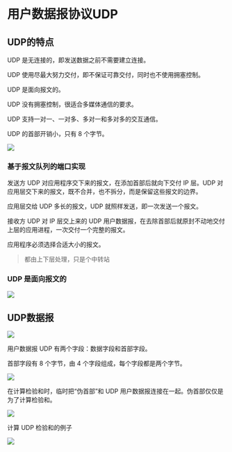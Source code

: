 # 用户数据报协议UDP



## UDP的特点

UDP 是无连接的，即发送数据之前不需要建立连接。

UDP 使用尽最大努力交付，即不保证可靠交付，同时也不使用拥塞控制。

UDP 是面向报文的。

UDP 没有拥塞控制，很适合多媒体通信的要求。 

UDP 支持一对一、一对多、多对一和多对多的交互通信。

UDP 的首部开销小，只有 8 个字节。

![](https://img1.zlogs.net/19/20191217082358.png)



### 基于报文队列的端口实现

发送方 UDP 对应用程序交下来的报文，在添加首部后就向下交付 IP 层。UDP 对应用层交下来的报文，既不合并，也不拆分，而是保留这些报文的边界。

应用层交给 UDP 多长的报文，UDP 就照样发送，即一次发送一个报文。

接收方 UDP 对 IP 层交上来的 UDP 用户数据报，在去除首部后就原封不动地交付上层的应用进程，一次交付一个完整的报文。

应用程序必须选择合适大小的报文。

> 都由上下层处理，只是个中转站

### UDP 是面向报文的

![](https://img1.zlogs.net/19/20191217082602.png)





## UDP数据报

![](https://img1.zlogs.net/19/20191217082749.png)





用户数据报 UDP 有两个字段：数据字段和首部字段。

首部字段有 8 个字节，由 4 个字段组成，每个字段都是两个字节。

![](https://img1.zlogs.net/19/20191217083014.png)



在计算检验和时，临时把“伪首部”和 UDP 用户数据报连接在一起。伪首部仅仅是为了计算检验和。

![](https://img1.zlogs.net/19/20191223184525.png)



计算 UDP 检验和的例子 

![](https://img1.zlogs.net/19/20191223184611.png)





